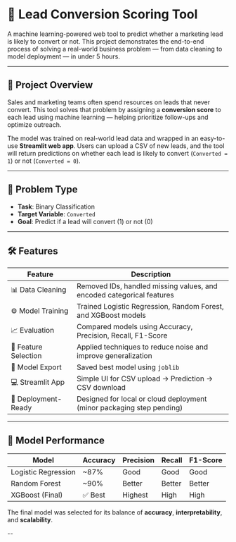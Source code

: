 # 🧠 Lead Conversion Scoring Tool

A machine learning-powered web tool to predict whether a marketing lead is likely to convert or not. This project demonstrates the end-to-end process of solving a real-world business problem — from data cleaning to model deployment — in under 5 hours.

---

## 🚀 Project Overview

Sales and marketing teams often spend resources on leads that never convert. This tool solves that problem by assigning a **conversion score** to each lead using machine learning — helping prioritize follow-ups and optimize outreach.

The model was trained on real-world lead data and wrapped in an easy-to-use **Streamlit web app**. Users can upload a CSV of new leads, and the tool will return predictions on whether each lead is likely to convert (`Converted = 1`) or not (`Converted = 0`).

---

## 🧩 Problem Type

- **Task**: Binary Classification  
- **Target Variable**: `Converted`  
- **Goal**: Predict if a lead will convert (1) or not (0)

---

## 🛠️ Features

| Feature | Description |
|---------|-------------|
| 📊 Data Cleaning | Removed IDs, handled missing values, and encoded categorical features |
| ⚙️ Model Training | Trained Logistic Regression, Random Forest, and XGBoost models |
| 📈 Evaluation | Compared models using Accuracy, Precision, Recall, F1-Score |
| 🧪 Feature Selection | Applied techniques to reduce noise and improve generalization |
| 🧠 Model Export | Saved best model using `joblib` |
| 💻 Streamlit App | Simple UI for CSV upload → Prediction → CSV download |
| 📎 Deployment-Ready | Designed for local or cloud deployment (minor packaging step pending) |

---

## 🧪 Model Performance

| Model             | Accuracy | Precision | Recall | F1-Score |
|------------------|----------|-----------|--------|----------|
| Logistic Regression | ~87%   |   Good    |  Good  |  Good    |
| Random Forest       | ~90%   |  Better   | Better | Better   |
| XGBoost (Final)     | ✅ Best |  Highest  | High   | High     |

The final model was selected for its balance of **accuracy**, **interpretability**, and **scalability**.

--
